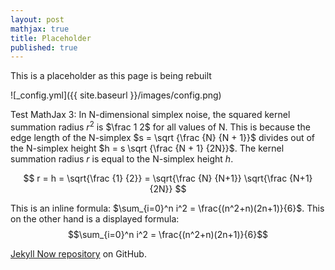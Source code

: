 ```yaml
---
layout: post
mathjax: true
title: Placeholder
published: true
---
```


This is a placeholder as this page is being rebuilt

![_config.yml]({{ site.baseurl }}/images/config.png)

Test MathJax 3: 
In N-dimensional simplex noise, the squared kernel summation radius $r^2$ is $\frac 1 2$
for all values of N. This is because the edge length of the N-simplex $s = \sqrt {\frac {N} {N + 1}}$
divides out of the N-simplex height $h = s \sqrt {\frac {N + 1} {2N}}$.
The kernel summation radius $r$ is equal to the N-simplex height $h$.

$$ r = h = \sqrt{\frac {1} {2}} = \sqrt{\frac {N} {N+1}} \sqrt{\frac {N+1} {2N}} $$

This is an inline formula: $\sum_{i=0}^n i^2 = \frac{(n^2+n)(2n+1)}{6}$. This on the other hand is a displayed formula: $$\sum_{i=0}^n i^2 = \frac{(n^2+n)(2n+1)}{6}$$


 [Jekyll Now repository](https://github.com/barryclark/jekyll-now) on GitHub.
